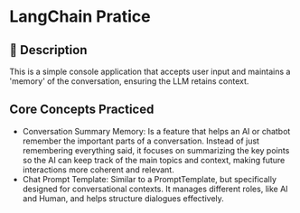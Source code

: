 # LangChain Pratice

## 📃 Description

This is a simple console application that accepts user input and maintains a 'memory' of the conversation, ensuring the LLM retains context.

## Core Concepts Practiced

- Conversation Summary Memory: Is a feature that helps an AI or chatbot remember the important parts of a conversation. Instead of just remembering everything said, it focuses on summarizing the key points so the AI can keep track of the main topics and context, making future interactions more coherent and relevant.
- Chat Prompt Template: Similar to a PromptTemplate, but specifically designed for conversational contexts. It manages different roles, like AI and Human, and helps structure dialogues effectively.
